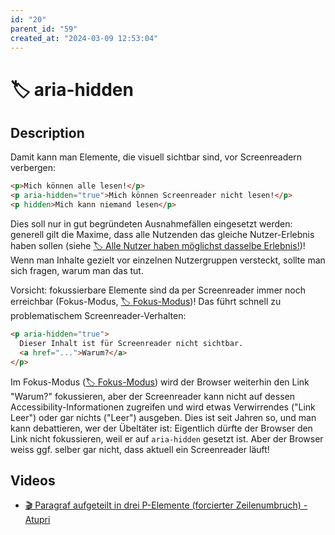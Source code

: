 ```yaml
---
id: "20"
parent_id: "59"
created_at: "2024-03-09 12:53:04"
---
```


# 🏷️ aria-hidden

## Description

Damit kann man Elemente, die visuell sichtbar sind, vor Screenreadern verbergen:

```html
<p>Mich können alle lesen!</p>
<p aria-hidden="true">Mich können Screenreader nicht lesen!</p>
<p hidden>Mich kann niemand lesen</p>
```

Dies soll nur in gut begründeten Ausnahmefällen eingesetzt werden: generell gilt die Maxime, dass alle Nutzenden das gleiche Nutzer-Erlebnis haben sollen (siehe [🏷️ Alle Nutzer haben möglichst dasselbe Erlebnis!](/en/tags/alle-nutzer-haben-moglichst-dasselbe-erlebnis))! Wenn man Inhalte gezielt vor einzelnen Nutzergruppen versteckt, sollte man sich fragen, warum man das tut.

Vorsicht: fokussierbare Elemente sind da per Screenreader immer noch erreichbar (Fokus-Modus, [🏷️ Fokus-Modus](/en/tags/fokus-modus))! Das führt schnell zu problematischem Screenreader-Verhalten:

```html
<p aria-hidden="true">
  Dieser Inhalt ist für Screenreader nicht sichtbar.
  <a href="...">Warum?</a>
</p>
```

Im Fokus-Modus ([🏷️ Fokus-Modus](/en/tags/fokus-modus)) wird der Browser weiterhin den Link "Warum?" fokussieren, aber der Screenreader kann nicht auf dessen Accessibility-Informationen zugreifen und wird etwas Verwirrendes ("Link Leer") oder gar nichts ("Leer") ausgeben. Dies ist seit Jahren so, und man kann debattieren, wer der Übeltäter ist: Eigentlich dürfte der Browser den Link nicht fokussieren, weil er auf `aria-hidden` gesetzt ist. Aber der Browser weiss ggf. selber gar nicht, dass aktuell ein Screenreader läuft!

## Videos

- [🎬 Paragraf aufgeteilt in drei P-Elemente (forcierter Zeilenumbruch) - Atupri](/videos/paragraf-aufgeteilt-in-drei-p-elemente-forcierter-zeilenumbruch-atupri)